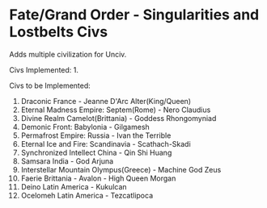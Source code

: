 # Fate/Grand Order - Singularities and Lostbelts Civs

Adds multiple civilization for Unciv.

Civs Implemented:
1. 

Civs to be Implemented:
1. Draconic France - Jeanne D'Arc Alter(King/Queen)
2. Eternal Madness Empire: Septem(Rome) - Nero Claudius
3. Divine Realm Camelot(Brittania) - Goddess Rhongomyniad
4. Demonic Front: Babylonia - Gilgamesh
5. Permafrost Empire: Russia - Ivan the Terrible
6. Eternal Ice and Fire: Scandinavia - Scathach-Skadi
7. Synchronized Intellect China - Qin Shi Huang
8. Samsara India - God Arjuna
9. Interstellar Mountain Olympus(Greece) - Machine God Zeus
10. Faerie Brittania - Avalon - High Queen Morgan
11. Deino Latin America - Kukulcan
12. Ocelomeh Latin America - Tezcatlipoca
